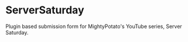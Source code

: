 ServerSaturday
==============

Plugin based submission form for MightyPotato's YouTube series, Server Saturday.
